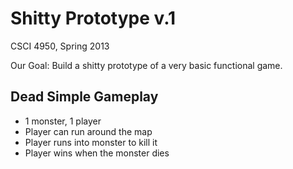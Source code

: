 Shitty Prototype v.1
====================

CSCI 4950, Spring 2013

Our Goal: Build a shitty prototype of a very basic functional game.

Dead Simple Gameplay
--------------------

 * 1 monster, 1 player
 * Player can run around the map
 * Player runs into monster to kill it
 * Player wins when the monster dies
